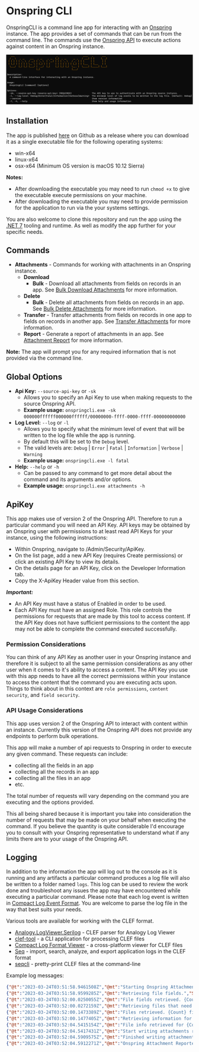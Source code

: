 # Onspring CLI

OnspringCLI is a command line app for interacting with an [Onspring](https://onspring.com/) instance. The app provides a set of commands that can be run from the command line. The commands use the [Onspring API](https://api.onspring.com/swagger/index.html) to execute actions against content in an Onspring instance.

![Onspring CLI](README/onspring_cli.png)

## Installation

The app is published [here](https://github.com/StevanFreeborn/OnspringCLI/releases) on Github as a release where you can download it as a single executable file for the following operating systems:

- win-x64
- linux-x64
- osx-x64 (Minimum OS version is macOS 10.12 Sierra)

**Notes:**

- After downloading the executable you may need to run `chmod +x` to give the executable execute permissions on your machine.
- After downloading the executable you may need to provide permission for the application to run via the your systems settings.

You are also welcome to clone this repository and run the app using the [.NET 7](https://dotnet.microsoft.com/en-us/download) tooling and runtime. As well as modify the app further for your specific needs.

## Commands

- **Attachments** - Commands for working with attachments in an Onspring instance.
  - **Download**
    - **Bulk** - Download all attachments from fields on records in an app. See [Bulk Download Attachments](https://github.com/StevanFreeborn/OnspringCLI/wiki/Attachments-Download-Bulk) for more information.
  - **Delete**
    - **Bulk** - Delete all attachments from fields on records in an app. See [Bulk Delete Attachments](https://github.com/StevanFreeborn/OnspringCLI/wiki/Attachments-Delete-Bulk) for more information.
  - **Transfer** - Transfer attachments from fields on records in one app to fields on records in another app. See [Transfer Attachments](https://github.com/StevanFreeborn/OnspringCLI/wiki/Attachments-Transfer) for more information.
  - **Report** - Generate a report of attachments in an app. See [Attachment Report](https://github.com/StevanFreeborn/OnspringCLI/wiki/Attachments-Report) for more information.

**Note:** The app will prompt you for any required information that is not provided via the command line.

## Global Options

- **Api Key:** `--source-api-key` or `-sk`
  - Allows you to specify an Api Key to use when making requests to the source Onspring API.
  - **Example usage:** `onspringcli.exe -sk 000000ffffff000000ffffff/00000000-ffff-0000-ffff-000000000000`
- **Log Level:** `--log` or `-l`
  - Allows you to specify what the minimum level of event that will be written to the log file while the app is running.
  - By default this will be set to the `Debug` level.
  - The valid levels are: `Debug` | `Error` | `Fatal` | `Information` | `Verbose` | `Warning`
  - **Example usage:** `onspringcli.exe -l fatal`
- **Help:** `--help` or `-h`
  - Can be passed to any command to get more detail about the command and its arguments and/or options.
  - **Example usage:** `onspringcli.exe attachments -h`

## ApiKey

This app makes use of version 2 of the Onspring API. Therefore to run a particular command you will need an API Key. API keys may be obtained by an Onspring user with permissions to at least read API Keys for your instance, using the following instructions:

- Within Onspring, navigate to /Admin/Security/ApiKey.
- On the list page, add a new API Key (requires Create permissions) or click an existing API Key to view its details.
- On the details page for an API Key, click on the Developer Information tab.
- Copy the X-ApiKey Header value from this section.

_**Important:**_

- An API Key must have a status of Enabled in order to be used.
- Each API Key must have an assigned Role. This role controls the permissions for requests that are made by this tool to access content. If the API Key does not have sufficient permissions to the content the app may not be able to complete the command executed successfully.

### Permission Considerations

You can think of any API Key as another user in your Onspring instance and therefore it is subject to all the same permission considerations as any other user when it comes to it's ability to access a content. The API Key you use with this app needs to have all the correct permissions within your instance to access the content that the command you are executing acts upon. Things to think about in this context are `role permissions`, `content security`, and `field security`.

### API Usage Considerations

This app uses version 2 of the Onspring API to interact with content within an instance. Currently this version of the Onspring API does not provide any endpoints to perform bulk operations.

This app will make a number of api requests to Onspring in order to execute any given command. These requests can include:

- collecting all the fields in an app
- collecting all the records in an app
- collecting all the files in an app
- etc.

The total number of requests will vary depending on the command you are executing and the options provided.

This all being shared because it is important you take into consideration the number of requests that may be made on your behalf when executing the command. If you believe the quantity is quite considerable I'd encourage you to consult with your Onspring representative to understand what if any limits there are to your usage of the Onspring API.

## Logging

In addition to the information the app will log out to the console as it is running and any artifacts a particular command produces a log file will also be written to a folder named `logs`. This log can be used to review the work done and troubleshoot any issues the app may have encountered while executing a particular command. Please note that each log event is written in [Compact Log Event Format](http://clef-json.org/). You are welcome to parse the log file in the way that best suits your needs.

Various tools are available for working with the CLEF format.

- [Analogy.LogViewer.Serilog](https://github.com/Analogy-LogViewer/Analogy.LogViewer.Serilog) - CLEF parser for Analogy Log Viewer
- [clef-tool](https://github.com/datalust/clef-tool) - a CLI application for processing CLEF files
- [Compact Log Format Viewer](https://github.com/warrenbuckley/Compact-Log-Format-Viewer) - a cross-platform viewer for CLEF files
- [Seq](https://datalust.co/seq) - import, search, analyze, and export application logs in the CLEF format
- [seqcli](https://github.com/datalust/seqcli) - pretty-print CLEF files at the command-line

Example log messages:

```json
{"@t":"2023-03-24T03:51:58.9461508Z","@mt":"Starting Onspring Attachment Reporter.","SourceContext":"OnspringCLI.Commands.Attachments.ReportCommand+Handler"}
{"@t":"2023-03-24T03:51:58.9599285Z","@mt":"Retrieving file fields.","SourceContext":"OnspringCLI.Commands.Attachments.ReportCommand+Handler"}
{"@t":"2023-03-24T03:52:00.0250055Z","@mt":"File fields retrieved. {Count} file fields found.","Count":5,"SourceContext":"OnspringCLI.Commands.Attachments.ReportCommand+Handler"}
{"@t":"2023-03-24T03:52:00.0272159Z","@mt":"Retrieving files that need to be requested.","SourceContext":"OnspringCLI.Commands.Attachments.ReportCommand+Handler"}
{"@t":"2023-03-24T03:52:00.1473389Z","@mt":"Files retrieved. {Count} files found.","Count":20,"SourceContext":"OnspringCLI.Commands.Attachments.ReportCommand+Handler"}
{"@t":"2023-03-24T03:52:00.1477405Z","@mt":"Retrieving information for each file.","SourceContext":"OnspringCLI.Commands.Attachments.ReportCommand+Handler"}
{"@t":"2023-03-24T03:52:04.5415154Z","@mt":"File info retrieved for {Count} of {Total} files.","Count":20,"Total":20,"SourceContext":"OnspringCLI.Commands.Attachments.ReportCommand+Handler"}
{"@t":"2023-03-24T03:52:04.5417431Z","@mt":"Start writing attachments report.","SourceContext":"OnspringCLI.Commands.Attachments.ReportCommand+Handler"}
{"@t":"2023-03-24T03:52:04.5909575Z","@mt":"Finished writing attachments report:","SourceContext":"OnspringCLI.Commands.Attachments.ReportCommand+Handler"}
{"@t":"2023-03-24T03:52:04.5912271Z","@mt":"Onspring Attachment Reporter finished.","SourceContext":"OnspringCLI.Commands.Attachments.ReportCommand+Handler"}
```
